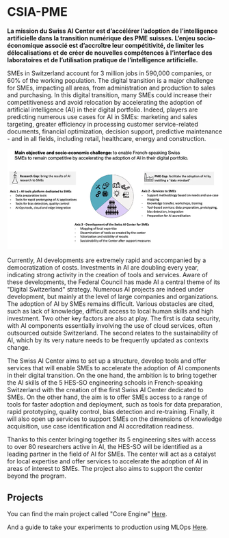 # CSIA-PME

**La mission du Swiss AI Center est d’accélérer l’adoption de l’intelligence artificielle dans la transition numérique des PME suisses. L’enjeu socio-économique associé est d’accroître leur compétitivité, de limiter les délocalisations et de créer de nouvelles compétences à l’interface des laboratoires et de l’utilisation pratique de l’intelligence artificielle.**

SMEs in Switzerland account for 3 million jobs in 590,000 companies, or 60% of the working population. The digital transition is a major challenge for SMEs, impacting all areas, from administration and production to sales and purchasing. In this digital transition, many SMEs could increase their competitiveness and avoid relocation by accelerating the adoption of artificial intelligence (AI) in their digital portfolio. Indeed, players are predicting numerous use cases for AI in SMEs: marketing and sales targeting, greater efficiency in processing customer service-related documents, financial optimization, decision support, predictive maintenance - and in all fields, including retail, healthcare, energy and construction.

![Objectives](https://github.com/csia-pme/.github/blob/main/profile/images/objectives-swiss-ai-center.webp?raw=true)

Currently, AI developments are extremely rapid and accompanied by a democratization of costs. Investments in AI are doubling every year, indicating strong activity in the creation of tools and services. Aware of these developments, the Federal Council has made AI a central theme of its "Digital Switzerland" strategy. Numerous AI projects are indeed under development, but mainly at the level of large companies and organizations. The adoption of AI by SMEs remains difficult. Various obstacles are cited, such as lack of knowledge, difficult access to local human skills and high investment. Two other key factors are also at play. The first is data security, with AI components essentially involving the use of cloud services, often outsourced outside Switzerland. The second relates to the sustainability of AI, which by its very nature needs to be frequently updated as contexts change.

The Swiss AI Center aims to set up a structure, develop tools and offer services that will enable SMEs to accelerate the adoption of AI components in their digital transition. On the one hand, the ambition is to bring together the AI skills of the 5 HES-SO engineering schools in French-speaking Switzerland with the creation of the first Swiss AI Center dedicated to SMEs. On the other hand, the aim is to offer SMEs access to a range of tools for faster adoption and deployment, such as tools for data preparation, rapid prototyping, quality control, bias detection and re-training. Finally, it will also open up services to support SMEs on the dimensions of knowledge acquisition, use case identification and AI accreditation readiness.

Thanks to this center bringing together its 5 engineering sites with access to over 80 researchers active in AI, the HES-SO will be identified as a leading partner in the field of AI for SMEs. The center will act as a catalyst for local expertise and offer services to accelerate the adoption of AI in areas of interest to SMEs. The project also aims to support the center beyond the program.

## Projects

You can find the main project called "Core Engine" [Here](https://github.com/csia-pme/csia-pme).

And a guide to take your experiments to production using MLOps [Here](https://github.com/csia-pme/a-guide-to-mlops).